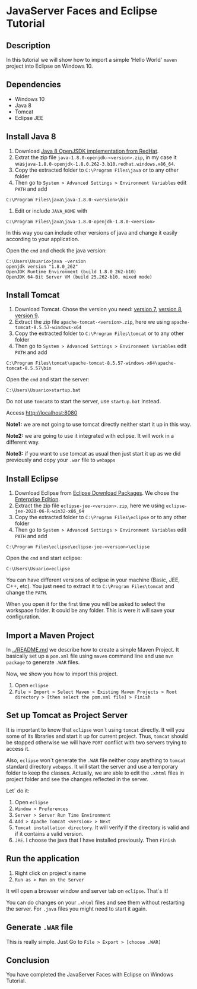 # JavaServer Faces and Eclipse Tutorial

## Description

In this tutorial we will show how to import a simple 'Hello World' `maven` project into Eclipse on Windows 10.

## Dependencies

* Windows 10
* Java 8
* Tomcat 
* Eclipse JEE

## Install Java 8

1. Download [Java 8 OpenJSDK implementation from RedHat](https://developers.redhat.com/products/openjdk/download).
1. Extrat the zip file `java-1.8.0-openjdk-<version>.zip`, in my case it was`java-1.8.0-openjdk-1.8.0.262-3.b10.redhat.windows.x86_64`.
1. Copy the extracted folder to `C:\Program Files\java` or to any other folder
1. Then go to `System > Advanced Settings > Environment Variables` edit `PATH` and add
```
C:\Program Files\java\java-1.8.0-<version>\bin
```
1. Edit or include `JAVA_HOME` with
```
C:\Program Files\java\java-1.8.0-openjdk-1.8.0-<version>
```

In this way you can include other versions of java and change it easily according to your application.

Open the `cmd` and check the java version:

```
C:\Users\Usuario>java -version
openjdk version "1.8.0_262"
OpenJDK Runtime Environment (build 1.8.0_262-b10)
OpenJDK 64-Bit Server VM (build 25.262-b10, mixed mode)
```

## Install Tomcat

1. Download Tomcat. Chose the version you need: [version 7](https://tomcat.apache.org/download-70.cgi), [version 8](https://tomcat.apache.org/download-80.cgi), [version 9](https://tomcat.apache.org/download-90.cgi).
1. Extract the zip file `apache-tomcat-<version>.zip`, here we using `apache-tomcat-8.5.57-windows-x64`
1. Copy the extracted folder to `C:\Program Files\tomcat` or to any other folder
1. Then go to `System > Advanced Settings > Environment Variables` edit `PATH` and add
```
C:\Program Files\tomcat\apache-tomcat-8.5.57-windows-x64\apache-tomcat-8.5.57\bin
```

Open the `cmd` and start the server:

```
C:\Users\Usuario>startup.bat
```

Do not use `tomcat8` to start the server, use `startup.bat` instead.

Access [http://localhost:8080](http://localhost:8080)

**Note1:** we are not going to use tomcat directly neither start it up in this way.

**Note2:** we are going to use it integrated with eclipse. It will work in a different way.

**Note3:** if you want to use tomcat as usual then just start it up as we did previously and copy your `.war` file to `webapps`

## Install Eclipse

1. Download Eclipse from [Eclipse Download Packages](https://www.eclipse.org/downloads/packages/). We chose the [Enterprise Edition](https://www.eclipse.org/downloads/packages/release/2020-06/r/eclipse-ide-enterprise-java-developers).
1. Extract the zip file `eclipse-jee-<version>.zip`, here we using `eclipse-jee-2020-06-R-win32-x86_64`
1. Copy the extracted folder to `C:\Program Files\eclipse` or to any other folder
1. Then go to `System > Advanced Settings > Environment Variables` edit `PATH` and add
```
C:\Program Files\eclipse\eclipse-jee-<version>\eclipse
```

Open the `cmd` and start eclipse:

```
C:\Users\Usuario>eclipse
``` 

You can have different versions of eclipse in your machine (Basic, JEE, C++, etc). You just need to extract it to `C:\Program Files\tomcat` and change the `PATH`.

When you open it for the first time you will be asked to select the workspace folder. It could be any folder. This is were it will save your configuration.

## Import a Maven Project

In [../README.md](../README.md) we describe how to create a simple Maven Project. It basically set up a `pom.xml` file using `maven` command line and use `mvn package` to generate `.WAR` files.

Now, we show you how to import this project.

1. Open `eclipse`
1. `File > Import > Select Maven > Existing Maven Projects > Root directory > [then select the pom.xml file] > Finish`

## Set up Tomcat as Project Server

It is important to know that `eclipse` won´t using `tomcat` directly. It will you some of its libraries and start it up for current project. Thus, `tomcat` should be stopped otherwise we will have `PORT` conflict with two servers trying to access it.

Also, `eclipse` won´t generate the `.WAR` file neither copy anything to `tomcat` standard directory `webapps`. It will start the server and use a temporary folder to keep the classes. Actually, we are able to edit the `.xhtml` files in project folder and see the changes reflected in the server.

Let´ do it:

1. Open `eclipse`
1. `Window > Preferences`
1. `Server > Server Run Time Environment`
1. `Add > Apache Tomcat <version> > Next`
1. `Tomcat installation directory`. It will verify if the directory is valid and if it contains a valid version.
1. `JRE`. I choose the java that I have installed previously. Then `Finish`

## Run the application

1. Right click on project´s name
1. `Run as > Run on the Server`

It will open a browser window and server tab on `eclipse`. That´s it!

You can do changes on your `.xhtml` files and see them without restarting the server. For `.java` files you might need to start it again.

## Generate `.WAR` file

This is really simple. Just Go to `File > Export > [choose .WAR]`

## Conclusion 

You have completed the JavaServer Faces with Eclipse on Windows Tutorial.